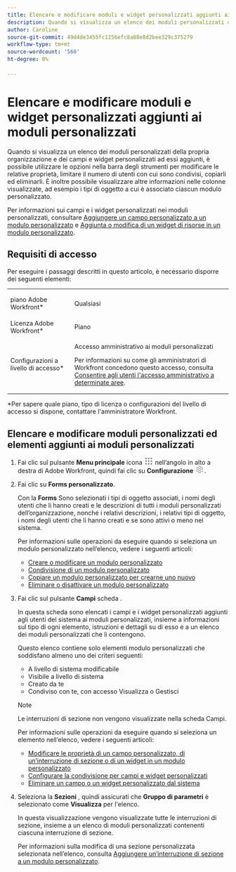 ```yaml
---
title: Elencare e modificare moduli e widget personalizzati aggiunti ai moduli personalizzati
description: Quando si visualizza un elenco dei moduli personalizzati della propria organizzazione e dei campi e widget personalizzati ad essi aggiunti, è possibile utilizzare le opzioni nella barra degli strumenti per modificare le relative proprietà, limitare il numero di utenti con cui sono condivisi, copiarli ed eliminarli. È inoltre possibile visualizzare altre informazioni nelle colonne visualizzate, ad esempio i tipi di oggetto a cui è associato ciascun modulo personalizzato.
author: Caroline
source-git-commit: 49d4de3455fc1156efc8a88e8d2bee329c375279
workflow-type: tm+mt
source-wordcount: '560'
ht-degree: 0%

---
```


# Elencare e modificare moduli e widget personalizzati aggiunti ai moduli personalizzati

Quando si visualizza un elenco dei moduli personalizzati della propria organizzazione e dei campi e widget personalizzati ad essi aggiunti, è possibile utilizzare le opzioni nella barra degli strumenti per modificare le relative proprietà, limitare il numero di utenti con cui sono condivisi, copiarli ed eliminarli. È inoltre possibile visualizzare altre informazioni nelle colonne visualizzate, ad esempio i tipi di oggetto a cui è associato ciascun modulo personalizzato.

Per informazioni sui campi e i widget personalizzati nei moduli personalizzati, consultare [Aggiungere un campo personalizzato a un modulo personalizzato](../../../administration-and-setup/customize-workfront/create-manage-custom-forms/add-a-custom-field-to-a-custom-form.md) e [Aggiunta o modifica di un widget di risorse in un modulo personalizzato](../../../administration-and-setup/customize-workfront/create-manage-custom-forms/add-widget-or-edit-its-properties-in-a-custom-form.md).

## Requisiti di accesso

Per eseguire i passaggi descritti in questo articolo, è necessario disporre dei seguenti elementi:

<table style="table-layout:auto"> 
 <col> 
 <col> 
 <tbody> 
  <tr data-mc-conditions=""> 
   <td role="rowheader"> <p>piano Adobe Workfront*</p> </td> 
   <td>Qualsiasi</td> 
  </tr> 
  <tr> 
   <td role="rowheader">Licenza Adobe Workfront*</td> 
   <td>Piano</td> 
  </tr> 
  <tr data-mc-conditions=""> 
   <td role="rowheader">Configurazioni a livello di accesso*</td> 
   <td> <p>Accesso amministrativo ai moduli personalizzati</p> <p>Per informazioni su come gli amministratori di Workfront concedono questo accesso, consulta <a href="../../../administration-and-setup/add-users/configure-and-grant-access/grant-users-admin-access-certain-areas.md" class="MCXref xref">Consentire agli utenti l'accesso amministrativo a determinate aree</a>.</p> </td> 
  </tr> 
 </tbody> 
</table>

&#42;Per sapere quale piano, tipo di licenza o configurazioni del livello di accesso si dispone, contattare l&#39;amministratore Workfront.

## Elencare e modificare moduli personalizzati ed elementi aggiunti ai moduli personalizzati

1. Fai clic sul pulsante **Menu principale** icona ![](assets/main-menu-icon.png) nell’angolo in alto a destra di Adobe Workfront, quindi fai clic su **Configurazione** ![](assets/gear-icon-settings.png).

1. Fai clic su **Forms personalizzato**.

   Con la **Forms** Sono selezionati i tipi di oggetto associati, i nomi degli utenti che li hanno creati e le descrizioni di tutti i moduli personalizzati dell’organizzazione, nonché i relativi descrizioni, i relativi tipi di oggetto, i nomi degli utenti che li hanno creati e se sono attivi o meno nel sistema.

   Per informazioni sulle operazioni da eseguire quando si seleziona un modulo personalizzato nell’elenco, vedere i seguenti articoli:

   * [Creare o modificare un modulo personalizzato](../../../administration-and-setup/customize-workfront/create-manage-custom-forms/create-or-edit-a-custom-form.md)
   * [Condivisione di un modulo personalizzato](../../../administration-and-setup/customize-workfront/create-manage-custom-forms/share-access-to-a-custom-form.md)
   * [Copiare un modulo personalizzato per crearne uno nuovo](../../../administration-and-setup/customize-workfront/create-manage-custom-forms/copy-custom-form-to-create-a-new-one.md)
   * [Eliminare o disattivare un modulo personalizzato](../../../administration-and-setup/customize-workfront/create-manage-custom-forms/delete-or-deactivate-a-custom-form.md)

1. Fai clic sul pulsante **Campi** scheda .

   In questa scheda sono elencati i campi e i widget personalizzati aggiunti agli utenti del sistema ai moduli personalizzati, insieme a informazioni sul tipo di ogni elemento, istruzioni e dettagli su di esso e a un elenco dei moduli personalizzati che li contengono.

   Questo elenco contiene solo elementi modulo personalizzati che soddisfano almeno uno dei criteri seguenti:

   * A livello di sistema modificabile
   * Visibile a livello di sistema
   * Creato da te
   * Condiviso con te, con accesso Visualizza o Gestisci

   >[!NOTE]
   >
   >Le interruzioni di sezione non vengono visualizzate nella scheda Campi.

   Per informazioni sulle operazioni da eseguire quando si seleziona un elemento nell’elenco, vedere i seguenti articoli:

   * [Modificare le proprietà di un campo personalizzato, di un’interruzione di sezione o di un widget in un modulo personalizzato](../../../administration-and-setup/customize-workfront/create-manage-custom-forms/edit-a-custom-field.md)
   * [Configurare la condivisione per campi e widget personalizzati](../../../administration-and-setup/customize-workfront/create-manage-custom-forms/configure-sharing-for-a-custom-field.md)
   * [Eliminare un campo o un widget personalizzato dal sistema](../../../administration-and-setup/customize-workfront/create-manage-custom-forms/delete-a-custom-field.md)


1. Seleziona la **Sezioni** , quindi assicurati che **Gruppo di parametri** è selezionato come **Visualizza** per l&#39;elenco.

   In questa visualizzazione vengono visualizzate tutte le interruzioni di sezione, insieme a un elenco di moduli personalizzati contenenti ciascuna interruzione di sezione.

   Per informazioni sulla modifica di una sezione personalizzata selezionata nell’elenco, consulta [Aggiungere un’interruzione di sezione a un modulo personalizzato](../../../administration-and-setup/customize-workfront/create-manage-custom-forms/add-a-section-break-to-a-custom-form.md).

